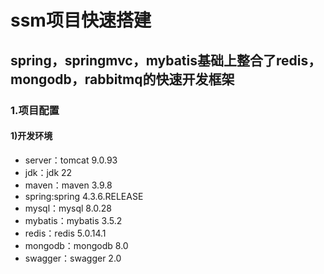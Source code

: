 # ssm项目快速搭建 #
## spring，springmvc，mybatis基础上整合了redis，mongodb，rabbitmq的快速开发框架 ##
### 1.项目配置 ###
#### 1)开发环境 ####
* server：tomcat 9.0.93
* jdk：jdk 22
* maven：maven 3.9.8
* spring:spring 4.3.6.RELEASE
* mysql：mysql 8.0.28
* mybatis：mybatis 3.5.2
* redis：redis 5.0.14.1
* mongodb：mongodb 8.0
* swagger：swagger 2.0

